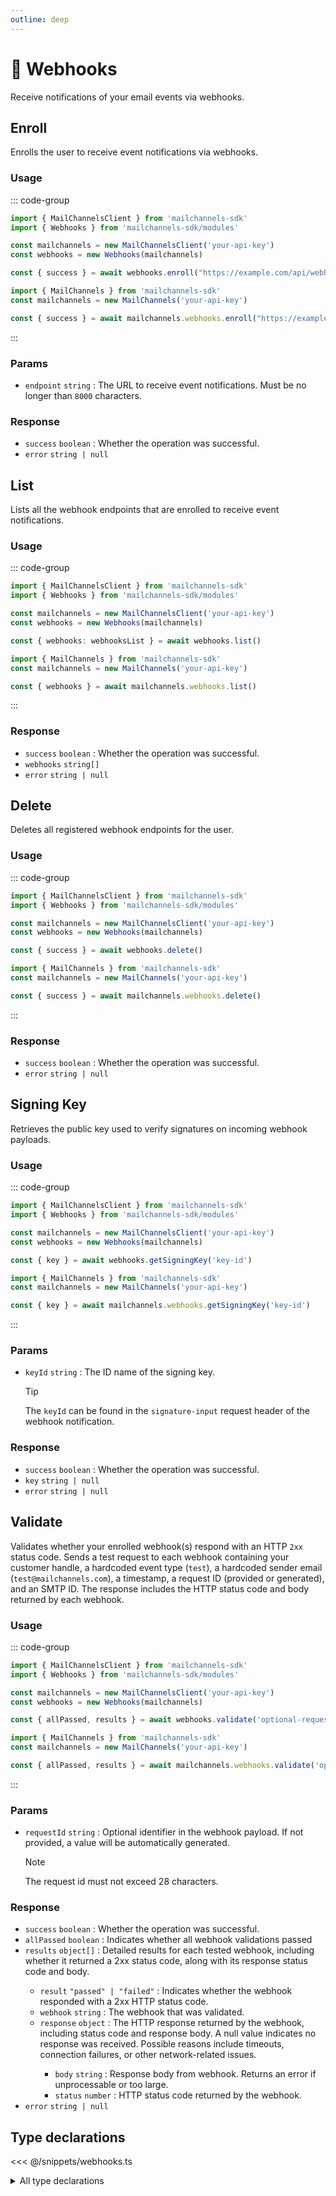 ```yaml
---
outline: deep
---
```


# 📢 Webhooks <Badge type="tip" text="module" /> <Badge type="tip" text="Email API" />

<!-- #region description -->
Receive notifications of your email events via webhooks.
<!-- #endregion description -->

## Enroll <Badge type="info" text="method" />

Enrolls the user to receive event notifications via webhooks.

### Usage

::: code-group
```ts [modular.ts]
import { MailChannelsClient } from 'mailchannels-sdk'
import { Webhooks } from 'mailchannels-sdk/modules'

const mailchannels = new MailChannelsClient('your-api-key')
const webhooks = new Webhooks(mailchannels)

const { success } = await webhooks.enroll("https://example.com/api/webhooks/mailchannels")
```

```ts [full.ts]
import { MailChannels } from 'mailchannels-sdk'
const mailchannels = new MailChannels('your-api-key')

const { success } = await mailchannels.webhooks.enroll("https://example.com/api/webhooks/mailchannels")
```
:::

### Params

- `endpoint` `string` <Badge type="danger" text="required" />: The URL to receive event notifications. Must be no longer than `8000` characters.

### Response

- `success` `boolean` <Badge text="guaranteed" />: Whether the operation was successful.
- `error` `string | null` <Badge type="warning" text="nullable" />

## List <Badge type="info" text="method" />

Lists all the webhook endpoints that are enrolled to receive event notifications.

### Usage

::: code-group
```ts [modular.ts]
import { MailChannelsClient } from 'mailchannels-sdk'
import { Webhooks } from 'mailchannels-sdk/modules'

const mailchannels = new MailChannelsClient('your-api-key')
const webhooks = new Webhooks(mailchannels)

const { webhooks: webhooksList } = await webhooks.list()
```

```ts [full.ts]
import { MailChannels } from 'mailchannels-sdk'
const mailchannels = new MailChannels('your-api-key')

const { webhooks } = await mailchannels.webhooks.list()
```
:::

### Response

- `success` `boolean` <Badge text="guaranteed" />: Whether the operation was successful.
- `webhooks` `string[]` <Badge text="guaranteed" />
- `error` `string | null` <Badge type="warning" text="nullable" />

## Delete <Badge type="info" text="method" />

Deletes all registered webhook endpoints for the user.

### Usage

::: code-group
```ts [modular.ts]
import { MailChannelsClient } from 'mailchannels-sdk'
import { Webhooks } from 'mailchannels-sdk/modules'

const mailchannels = new MailChannelsClient('your-api-key')
const webhooks = new Webhooks(mailchannels)

const { success } = await webhooks.delete()
```

```ts [full.ts]
import { MailChannels } from 'mailchannels-sdk'
const mailchannels = new MailChannels('your-api-key')

const { success } = await mailchannels.webhooks.delete()
```
:::

### Response

- `success` `boolean` <Badge text="guaranteed" />: Whether the operation was successful.
- `error` `string | null` <Badge type="warning" text="nullable" />

## Signing Key <Badge type="info" text="method" />

Retrieves the public key used to verify signatures on incoming webhook payloads.

### Usage

::: code-group
```ts [modular.ts]
import { MailChannelsClient } from 'mailchannels-sdk'
import { Webhooks } from 'mailchannels-sdk/modules'

const mailchannels = new MailChannelsClient('your-api-key')
const webhooks = new Webhooks(mailchannels)

const { key } = await webhooks.getSigningKey('key-id')
```

```ts [full.ts]
import { MailChannels } from 'mailchannels-sdk'
const mailchannels = new MailChannels('your-api-key')

const { key } = await mailchannels.webhooks.getSigningKey('key-id')
```
:::

### Params

- `keyId` `string` <Badge type="danger" text="required" />: The ID name of the signing key.
  > [!TIP]
  > The `keyId` can be found in the `signature-input` request header of the webhook notification.

### Response

- `success` `boolean` <Badge text="guaranteed" />: Whether the operation was successful.
- `key` `string | null` <Badge type="warning" text="nullable" />
- `error` `string | null` <Badge type="warning" text="nullable" />

## Validate <Badge type="info" text="method" />

Validates whether your enrolled webhook(s) respond with an HTTP `2xx` status code. Sends a test request to each webhook containing your customer handle, a hardcoded event type (`test`), a hardcoded sender email (`test@mailchannels.com`), a timestamp, a request ID (provided or generated), and an SMTP ID. The response includes the HTTP status code and body returned by each webhook.

### Usage

::: code-group
```ts [modular.ts]
import { MailChannelsClient } from 'mailchannels-sdk'
import { Webhooks } from 'mailchannels-sdk/modules'

const mailchannels = new MailChannelsClient('your-api-key')
const webhooks = new Webhooks(mailchannels)

const { allPassed, results } = await webhooks.validate('optional-request-id')
```

```ts [full.ts]
import { MailChannels } from 'mailchannels-sdk'
const mailchannels = new MailChannels('your-api-key')

const { allPassed, results } = await mailchannels.webhooks.validate('optional-request-id')
```
:::

### Params

- `requestId` `string` <Badge type="info" text="optional" />: Optional identifier in the webhook payload. If not provided, a value will be automatically generated.
  > [!NOTE]
  > The request id must not exceed 28 characters.

### Response

- `success` `boolean` <Badge text="guaranteed" />: Whether the operation was successful.
- `allPassed` `boolean` <Badge text="guaranteed" />: Indicates whether all webhook validations passed
- `results` `object[]` <Badge text="guaranteed" />: Detailed results for each tested webhook, including whether it returned a 2xx status code, along with its response status code and body.
  - `result` `"passed" | "failed"` <Badge text="guaranteed" />: Indicates whether the webhook responded with a 2xx HTTP status code.
  - `webhook` `string` <Badge text="guaranteed" />: The webhook that was validated.
  - `response` `object` <Badge text="guaranteed" />: The HTTP response returned by the webhook, including status code and response body. A null value indicates no response was received. Possible reasons include timeouts, connection failures, or other network-related issues.
    - `body` `string` <Badge type="info" text="optional" />: Response body from webhook. Returns an error if unprocessable or too large.
    - `status` `number` <Badge text="guaranteed" />: HTTP status code returned by the webhook.
- `error` `string | null` <Badge type="warning" text="nullable" />

## Type declarations

<<< @/snippets/webhooks.ts

<details>
  <summary>All type declarations</summary>

  **Success Response**

  <<< @/snippets/success-response.ts

  **List type declarations**

  <<< @/snippets/webhooks-list-response.ts

  **Signing Key type declarations**

  <<< @/snippets/webhooks-signing-key-response.ts

  **Validate type declarations**

  <<< @/snippets/webhooks-validate-response.ts
</details>
